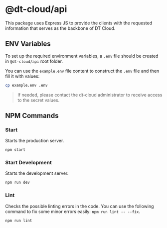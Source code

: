 # @dt-cloud/api

This package uses Express JS to provide the clients with the requested information that serves as the backbone of DT Cloud.

## ENV Variables

To set up the required environment variables, a `.env` file should be created in `@dt-cloud/api` root folder.

You can use the `example.env` file content to construct the `.env` file and then fill it with values:

```sh
cp example.env .env
```

> If needed, please contact the dt-cloud administrator to receive access to the secret values.

## NPM Commands

### Start

Starts the production server.

```sh
npm start
```

### Start Development

Starts the development server.

```sh
npm run dev
```

### Lint

Checks the possible linting errors in the code. You can use the following command to fix some minor errors easily: `npm run lint -- --fix`.

```sh
npm run lint
```
